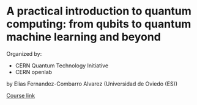 # A practical introduction to quantum computing: from qubits to quantum machine learning and beyond

Organized by:
- CERN Quantum Technology Initiative
- CERN openlab

by Elias Fernandez-Combarro Alvarez (Universidad de Oviedo (ES)) 

[Course link](https://home.cern/news/announcement/computing/online-introductory-lectures-quantum-computing-6-november)
